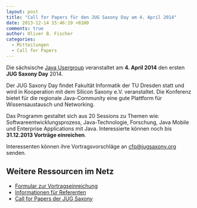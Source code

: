 ```yaml
---
layout: post
title: "Call for Papers für den JUG Saxony Day am 4. April 2014"
date: 2013-12-14 15:46:19 +0100
comments: true
author: Oliver B. Fischer
categories: 
  - Mitteilungen
  - Call for Papers
---
```


Die sächsische [Java Usergroup](http://www.jugsaxony.org/) 
veranstaltet am **4. April 2014** den ersten 
**JUG Saxony Day** 2014. 

Der JUG Saxony Day findet Fakultät Informatik der TU Dresden statt
und wird in Kooperation mit dem Silicon Saxony e.V. veranstaltet.
Die Konferenz bietet für die regionale Java-Community eine gute 
Plattform für Wissensaustausch und Networking.

Das Programm gestaltet sich aus 20 Sessions zu Themen wie: 
Softwareentwicklungsprozess, Java-Technologie, Forschung, 
Java Mobile und Enterprise Applications mit Java. 
Interessierte können noch bis **31.12.2013 Vorträge einreichen**.

Interessenten können ihre Vortragsvorschläge 
an  [cfp@jugsaxony.org](mailto:cfp@jugsaxony.org) senden.

## Weitere Ressourcen im Netz

- [Formular zur Vortragseinreichung](http://www.jugsaxony.org/wp-content/uploads/2013/11/CallforPapers_JSD2014.pdf)
- [Informationen für Referenten](http://www.jugsaxony.org/wp-content/uploads/2013/11/Infos_fuer_Referenten_JSD2014.pdf)
- [Call for Papers der JUG Saxony](http://www.jugsaxony.org/?p=2116)

